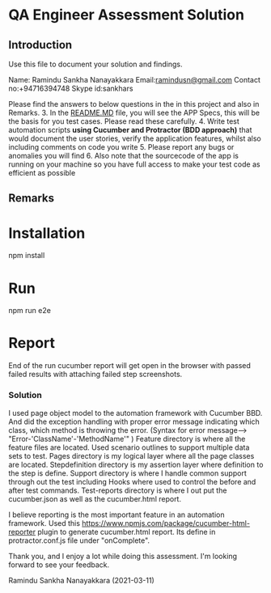 # QA Engineer Assessment Solution

## Introduction

Use this file to document your solution and findings.

Name: Ramindu Sankha Nanayakkara
Email:ramindusn@gmail.com
Contact no:+94716394748
Skype id:sankhars

Please find the answers to below questions in the in this project and also in Remarks.
3. In the [README.MD](./README.md) file, you will see the APP Specs, this will be the basis for you test cases. Please read these carefully.
4. Write test automation scripts **using Cucumber and Protractor (BDD approach)** that would document the user stories, verify the application features, whilst also including comments on code you write
5. Please report any bugs or anomalies you will find
6. Also note that the sourcecode of the app is running on your machine so you have full access to make your test code as efficient as possible

## Remarks 

# Installation
npm install 

# Run
npm run e2e

# Report
End of the run cucumber report will get open in the browser with passed failed results with attaching failed step screenshots.

### Solution
I used page object model to the automation framework with Cucumber BBD.
And did the exception handling with proper error message indicating which class, which method is throwing the error. (Syntax for error message--> "Error-'ClassName'-'MethodName'" )
Feature directory is where all the feature files are located. Used scenario outlines to support multiple data sets to test.
Pages directory is my logical layer where all the page classes are located.
Stepdefinition directory is my assertion layer where definition to the step is define.
Support directory is where I handle common support through out the test including Hooks where used to control the before and after test commands. 
Test-reports directory is where I out put the cucumber.json as well as the cucumber.html report.

I believe reporting is the most important feature in an automation framework.
Used this https://www.npmjs.com/package/cucumber-html-reporter plugin to generate cucumber.html report. Its define in protractor.conf.js file under "onComplete".

Thank you, and I enjoy a lot while doing this assessment.
I'm looking forward to see your feedback.

Ramindu Sankha Nanayakkara
(2021-03-11)
